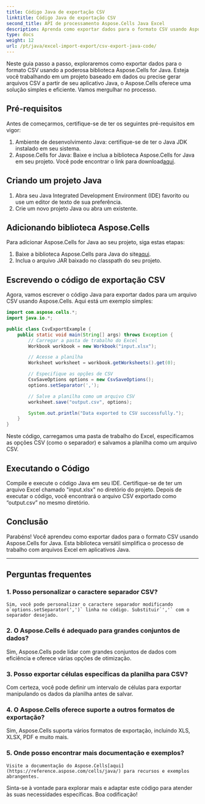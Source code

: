 ```yaml
---
title: Código Java de exportação CSV
linktitle: Código Java de exportação CSV
second_title: API de processamento Aspose.Cells Java Excel
description: Aprenda como exportar dados para o formato CSV usando Aspose.Cells for Java. Guia passo a passo com código-fonte para exportação CSV perfeita.
type: docs
weight: 12
url: /pt/java/excel-import-export/csv-export-java-code/
---
```



Neste guia passo a passo, exploraremos como exportar dados para o formato CSV usando a poderosa biblioteca Aspose.Cells for Java. Esteja você trabalhando em um projeto baseado em dados ou precise gerar arquivos CSV a partir de seu aplicativo Java, o Aspose.Cells oferece uma solução simples e eficiente. Vamos mergulhar no processo.

## Pré-requisitos

Antes de começarmos, certifique-se de ter os seguintes pré-requisitos em vigor:

1. Ambiente de desenvolvimento Java: certifique-se de ter o Java JDK instalado em seu sistema.
2.  Aspose.Cells for Java: Baixe e inclua a biblioteca Aspose.Cells for Java em seu projeto. Você pode encontrar o link para download[aqui](https://releases.aspose.com/cells/java/).

## Criando um projeto Java

1. Abra seu Java Integrated Development Environment (IDE) favorito ou use um editor de texto de sua preferência.
2. Crie um novo projeto Java ou abra um existente.

## Adicionando biblioteca Aspose.Cells

Para adicionar Aspose.Cells for Java ao seu projeto, siga estas etapas:

1.  Baixe a biblioteca Aspose.Cells para Java do site[aqui](https://releases.aspose.com/cells/java/).
2. Inclua o arquivo JAR baixado no classpath do seu projeto.

## Escrevendo o código de exportação CSV

Agora, vamos escrever o código Java para exportar dados para um arquivo CSV usando Aspose.Cells. Aqui está um exemplo simples:

```java
import com.aspose.cells.*;
import java.io.*;

public class CsvExportExample {
    public static void main(String[] args) throws Exception {
        // Carregar a pasta de trabalho do Excel
        Workbook workbook = new Workbook("input.xlsx");

        // Acesse a planilha
        Worksheet worksheet = workbook.getWorksheets().get(0);

        // Especifique as opções de CSV
        CsvSaveOptions options = new CsvSaveOptions();
        options.setSeparator(',');

        // Salve a planilha como um arquivo CSV
        worksheet.save("output.csv", options);

        System.out.println("Data exported to CSV successfully.");
    }
}
```

Neste código, carregamos uma pasta de trabalho do Excel, especificamos as opções CSV (como o separador) e salvamos a planilha como um arquivo CSV.

## Executando o Código

Compile e execute o código Java em seu IDE. Certifique-se de ter um arquivo Excel chamado "input.xlsx" no diretório do projeto. Depois de executar o código, você encontrará o arquivo CSV exportado como “output.csv” no mesmo diretório.

## Conclusão

Parabéns! Você aprendeu como exportar dados para o formato CSV usando Aspose.Cells for Java. Esta biblioteca versátil simplifica o processo de trabalho com arquivos Excel em aplicativos Java.

---

## Perguntas frequentes

### 1. Posso personalizar o caractere separador CSV?
    Sim, você pode personalizar o caractere separador modificando o`options.setSeparator(',')` linha no código. Substituir`','` com o separador desejado.

### 2. O Aspose.Cells é adequado para grandes conjuntos de dados?
   Sim, Aspose.Cells pode lidar com grandes conjuntos de dados com eficiência e oferece várias opções de otimização.

### 3. Posso exportar células específicas da planilha para CSV?
   Com certeza, você pode definir um intervalo de células para exportar manipulando os dados da planilha antes de salvar.

### 4. O Aspose.Cells oferece suporte a outros formatos de exportação?
   Sim, Aspose.Cells suporta vários formatos de exportação, incluindo XLS, XLSX, PDF e muito mais.

### 5. Onde posso encontrar mais documentação e exemplos?
    Visite a documentação do Aspose.Cells[aqui](https://reference.aspose.com/cells/java/) para recursos e exemplos abrangentes.

Sinta-se à vontade para explorar mais e adaptar este código para atender às suas necessidades específicas. Boa codificação!